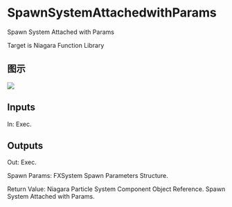 # SpawnSystemAttachedwithParams

Spawn System Attached with Params

Target is Niagara Function Library

## 图示

![]($-20221218-20143392.png)

## Inputs

In: Exec.  

## Outputs

Out: Exec.

Spawn Params: FXSystem Spawn Parameters Structure.

Return Value: Niagara Particle System Component Object Reference. Spawn System Attached with Params.

